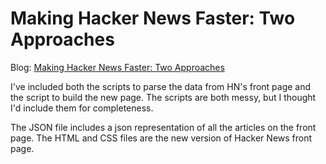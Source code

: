 # Making Hacker News Faster: Two Approaches

Blog: [Making Hacker News Faster: Two Approaches](http://liamkaufman.com/blog/2012/03/23/making-hacker-news-faster-two-approaches/)

I've included both the scripts to parse the data from HN's front page and the script to build the new page. The scripts are both messy, but I thought I'd include them for completeness. 

The JSON file includes a json representation of all the articles on the front page. The HTML and CSS files are the new version of Hacker News front page.